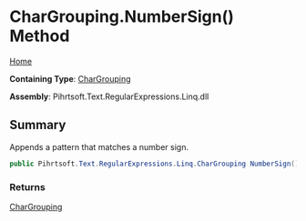 # CharGrouping\.NumberSign\(\) Method

[Home](../../../../../../README.md)

**Containing Type**: [CharGrouping](../README.md)

**Assembly**: Pihrtsoft\.Text\.RegularExpressions\.Linq\.dll

## Summary

Appends a pattern that matches a number sign\.

```csharp
public Pihrtsoft.Text.RegularExpressions.Linq.CharGrouping NumberSign()
```

### Returns

[CharGrouping](../README.md)

